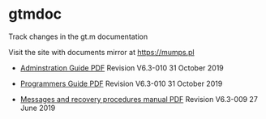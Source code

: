 # gtmdoc
	
Track changes in the gt.m documentation
	
 
	
Visit the site with documents mirror at https://mumps.pl
	
 
	
 
	
* [Adminstration Guide PDF](https://github.com/szydell/gtmdoc/blob/master/books/ao/UNIX_manual/ao_UNIX_screen.pdf) Revision V6.3-010 31 October 2019
	
* [Programmers Guide PDF](https://github.com/szydell/gtmdoc/blob/master/books/pg/UNIX_manual/pg_UNIX_screen.pdf) Revision V6.3-010 31 October 2019
	
* [Messages and recovery procedures manual PDF](https://github.com/szydell/gtmdoc/blob/master/books/mr/manual/mr_screen.pdf) Revision V6.3-009 27 June 2019
